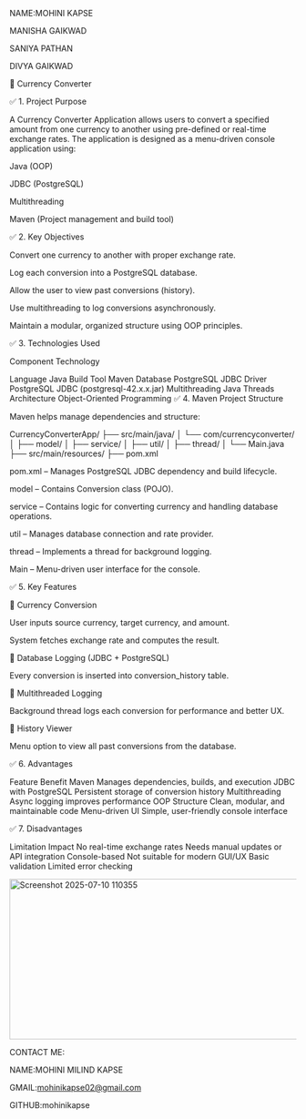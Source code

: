 NAME:MOHINI KAPSE 

MANISHA GAIKWAD

SANIYA PATHAN

DIVYA GAIKWAD

📘 Currency Converter

✅ 1. Project Purpose

A Currency Converter Application allows users to convert a specified amount from one currency to another using pre-defined or real-time exchange rates. The application is designed as a menu-driven console application using:

Java (OOP)

JDBC (PostgreSQL)

Multithreading

Maven (Project management and build tool)

✅ 2. Key Objectives

Convert one currency to another with proper exchange rate.

Log each conversion into a PostgreSQL database.

Allow the user to view past conversions (history).

Use multithreading to log conversions asynchronously.

Maintain a modular, organized structure using OOP principles.

✅ 3. Technologies Used

Component	Technology

Language	Java
Build Tool	Maven
Database	PostgreSQL
JDBC Driver	PostgreSQL JDBC (postgresql-42.x.x.jar)
Multithreading	Java Threads
Architecture	Object-Oriented Programming
✅ 4. Maven Project Structure

Maven helps manage dependencies and structure:

CurrencyConverterApp/
├── src/main/java/
│   └── com/currencyconverter/
│       ├── model/
│       ├── service/
│       ├── util/
│       ├── thread/
│       └── Main.java
├── src/main/resources/
├── pom.xml

pom.xml – Manages PostgreSQL JDBC dependency and build lifecycle.

model – Contains Conversion class (POJO).

service – Contains logic for converting currency and handling database operations.

util – Manages database connection and rate provider.

thread – Implements a thread for background logging.

Main – Menu-driven user interface for the console.

✅ 5. Key Features

📌 Currency Conversion

User inputs source currency, target currency, and amount.

System fetches exchange rate and computes the result.


📌 Database Logging (JDBC + PostgreSQL)

Every conversion is inserted into conversion_history table.


📌 Multithreaded Logging

Background thread logs each conversion for performance and better UX.


📌 History Viewer

Menu option to view all past conversions from the database.

✅ 6. Advantages

Feature	Benefit
Maven	Manages dependencies, builds, and execution
JDBC with PostgreSQL	Persistent storage of conversion history
Multithreading	Async logging improves performance
OOP Structure	Clean, modular, and maintainable code
Menu-driven UI	Simple, user-friendly console interface

✅ 7. Disadvantages

Limitation	Impact
No real-time exchange rates	Needs manual updates or API integration
Console-based	Not suitable for modern GUI/UX
Basic validation	Limited error checking


<img width="521" height="282" alt="Screenshot 2025-07-10 110355" src="https://github.com/user-attachments/assets/65708359-9222-4949-a70f-4cccb4d9b78e" />






CONTACT ME:

NAME:MOHINI MILIND KAPSE

GMAIL:mohinikapse02@gmail.com

GITHUB:mohinikapse
